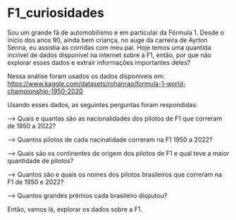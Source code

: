 # F1_curiosidades

Sou um grande fã de automobilismo e em particular da Fórmula 1.
Desde o início dos anos 90, ainda bem criança, no auge da carreira de Ayrton Senna, eu assistia as corridas com meu pai.
Hoje temos uma quantida incrível de dados disponível na internet sobre a F1, então, por que não explorar esses dados e extrair informações importantes deles?

Nessa análise foram usados os dados disponíveis em: https://www.kaggle.com/datasets/rohanrao/formula-1-world-championship-1950-2020

Usando esses dados, as seguintes perguntas foram respondidas:

--> Quais e quantas são as nacionalidades dos pilotos de F1 que correram de 1950 a 2022?

--> Quantos pilotos de cada nacinalidade correram na F1 1950 a 2022?

--> Quais são os continentes de origem dos pilotos de F1 e qual teve a maior quantidade de pilotos?

--> Quantos são e quais os nomes dos pilotos brasileiros que correram na F1 de 1950 e 2022?

--> Quantos grandes prêmios cada brasileiro disputou?

Então, vamos lá, explorar os dados sobre a F1.
